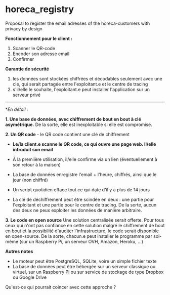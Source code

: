# horeca_registry
Proposal to register the email adresses of the horeca-customers with privacy by design

**Fonctionnement pour le client :**
 1. Scanner le QR-code
 2. Encoder son adresse email
 3. Confirmer

**Garantie de sécurité**
 1. les données sont stockées chiffrées et décodables seulement avec une clé, qui serait partagée entre l'exploitant.e et le centre de tracing
 2. s'il/elle le souhaite, l'exploitant.e peut installer l'application sur un serveur privé


----------------------------------------------------------


**_En détail :_*

**1. Une base de données, avec chiffrement de bout en bout à clé asymétrique.** De la sorte, elle est inexploitable si elle est compromise.

**2. Un QR code** - le QR code contient une clé de chiffrement 

- **Le/la client.e scanne le QR code, ce qui ouvre une page web. Il/elle introduit son email**
- À la premiière utilisation, il/elle confirme via un lien (éventuellement à son retour à la maison)
- La base de données enregistre l'email + l'heure, chiffrés, ainsi que le jour (non chiffré)
- Un script quotidien efface tout ce qui date d'il y a plus de 14 jours 

- La clé de déchiffrement peut être scindée en deux : une partie pour l'exploitant et une partie pour le centre de tracing. De la sorte, aucun des deux ne peux exploiter les données de manière arbitraire.

**3. Le code en open source**
Une solution centralisée serait offerte.
Pour tous ceux qui n'ont pas confiance en cette solution malgré le chiffrement de bout en bout et la possibilité d'auditer l'infrastructure, le code serait disponible en open-source. De la sorte, chacun.e peut installer le programme par soi-même (sur un Raspberry Pi, un serveur OVH, Amazon, Heroku, ...)

**Autres notes**
- Le moteur peut être PostgreSQL, SQLite, voire un simple fichier texte
- La base de données peut être hébergée sur un serveur classique ou virtuel, sur un Raspberry Pi ou sur service de stockage de type Dropbox ou Google Drive

Qu'est-ce qui pourrait coincer avec cette approche ?
